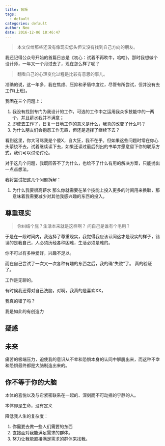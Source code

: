 ```yaml
---
title: 背叛
tags:
  - default
categories: default
author: Neo
date: 2016-12-06 18:46:47
---
```


> 本文仅给那些还没有像现实低头但又没有找到自己方向的朋友。

我还记得公众号开始的首篇日志是《初心：试着不再吹牛，哈哈》，那时我想做个设计师，一年又一个月过去了，现在怎么样了呢？

> 翻看自己的心理变化过程是比较有意思的事儿。

准确的说，这一年多，我在焦虑、压抑和矛盾中度过，尽管有所尝试，但并没有去工作(上班)。

我困在三个问题上：

1. 我没有找到专门为我设计的工作，可选的工作中之运用我众多技能中的一两个，并且薪水我并不满意；
2. 即使去工作了，日复一日地工作的意义是什么，我真的改变了什么吗？
3. 为什么朋友们会抱怨工作无趣，但还是选择了继续下去？

看到这里，你大可骂我是个傻X，自大狂，我不在乎。但如果这些问题时常在你心头萦绕不去，试着继续读下去，如果还读过最后列出的书单并愿意留下你的联系方式，我们可以讨论讨论。

对于这几个问题，我既回答不了为什么，也给不了什么有用的解决方案，只能抛出一点点想法。


我将尝试把这几个问题拆解：

1. 为什么我要很高薪水
那么你就需要在某个技能上投入更多的时间用来换取，那意味着我需要减少对其他我感兴趣的东西的投入。



## 尊重现实

> 你纠结个屁？生活本来就是这样啊？ 问自己是谁有个毛用？


于是在一段时间内，我选择了尊重现实，我觉得我应该认同这才是现实的样子，错误的是我自己，人必须历经各种困难，生活必须是难的。

你不可以有多种爱好，兴趣不足以。

而在自己尝试了一次又一次各种有趣的东西之后，我的确“失败”了。 真的验证了。

工作是无聊的。

有时候我还得对自己洗脑，对啊，我真的是喜欢XX，

我真的错了吗？

我是如此的有创造力

## 疑惑






## 未来




<!--more-->


痛苦的极端压力，迫使我的意识从不幸和恐惧本身的认同中解脱出来，而这种不幸和恐惧最终都是大脑制造出来的。

## 你不等于你的大脑

本体的喜悦以及与它紧密联系在一起的、深刻而不可动摇的宁静的人。

本体即是生命，没有定义

<!--more-->

降低我人生的复杂度：

1. 你需要去做一些人们需要的东西
2. 直接面对我能满足需求的群体。
3. 努力让我能直接满足需求的群体来找我。
